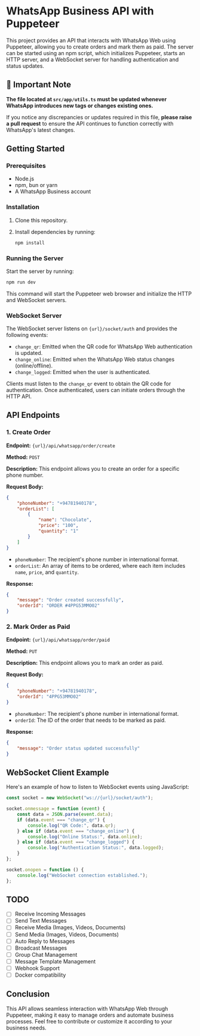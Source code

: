 # WhatsApp Business API with Puppeteer

This project provides an API that interacts with WhatsApp Web using Puppeteer, allowing you to create orders and mark them as paid. The server can be started using an npm script, which initializes Puppeteer, starts an HTTP server, and a WebSocket server for handling authentication and status updates.

## 🚨 Important Note

**The file located at `src/app/utils.ts` must be updated whenever WhatsApp introduces new tags or changes existing ones.**

If you notice any discrepancies or updates required in this file, **please raise a pull request** to ensure the API continues to function correctly with WhatsApp's latest changes.

## Getting Started

### Prerequisites

-   Node.js
-   npm, bun or yarn
-   A WhatsApp Business account

### Installation

1. Clone this repository.
2. Install dependencies by running:

    ```bash
    npm install
    ```

### Running the Server

Start the server by running:

```bash
npm run dev
```

This command will start the Puppeteer web browser and initialize the HTTP and WebSocket servers.

### WebSocket Server

The WebSocket server listens on `{url}/socket/auth` and provides the following events:

-   `change_qr`: Emitted when the QR code for WhatsApp Web authentication is updated.
-   `change_online`: Emitted when the WhatsApp Web status changes (online/offline).
-   `change_logged`: Emitted when the user is authenticated.

Clients must listen to the `change_qr` event to obtain the QR code for authentication. Once authenticated, users can initiate orders through the HTTP API.

## API Endpoints

### 1. Create Order

**Endpoint:** `{url}/api/whatsapp/order/create`

**Method:** `POST`

**Description:** This endpoint allows you to create an order for a specific phone number.

**Request Body:**

```json
{
    "phoneNumber": "+94781940178",
    "orderList": [
        {
            "name": "Chocolate",
            "price": "100",
            "quantity": "1"
        }
    ]
}
```

-   `phoneNumber`: The recipient's phone number in international format.
-   `orderList`: An array of items to be ordered, where each item includes `name`, `price`, and `quantity`.

**Response:**

```json
{
    "message": "Order created successfully",
    "orderId": "ORDER #4PPG53MMO02"
}
```

### 2. Mark Order as Paid

**Endpoint:** `{url}/api/whatsapp/order/paid`

**Method:** `PUT`

**Description:** This endpoint allows you to mark an order as paid.

**Request Body:**

```json
{
    "phoneNumber": "+94781940178",
    "orderId": "4PPG53MMO02"
}
```

-   `phoneNumber`: The recipient's phone number in international format.
-   `orderId`: The ID of the order that needs to be marked as paid.

**Response:**

```json
{
    "message": "Order status updated successfully"
}
```

## WebSocket Client Example

Here's an example of how to listen to WebSocket events using JavaScript:

```javascript
const socket = new WebSocket("ws://{url}/socket/auth");

socket.onmessage = function (event) {
    const data = JSON.parse(event.data);
    if (data.event === "change_qr") {
        console.log("QR Code:", data.qr);
    } else if (data.event === "change_online") {
        console.log("Online Status:", data.online);
    } else if (data.event === "change_logged") {
        console.log("Authentication Status:", data.logged);
    }
};

socket.onopen = function () {
    console.log("WebSocket connection established.");
};
```

## TODO

-   [ ] Receive Incoming Messages
-   [ ] Send Text Messages
-   [ ] Receive Media (Images, Videos, Documents)
-   [ ] Send Media (Images, Videos, Documents)
-   [ ] Auto Reply to Messages
-   [ ] Broadcast Messages
-   [ ] Group Chat Management
-   [ ] Message Template Management
-   [ ] Webhook Support
-   [ ] Docker compatibility

## Conclusion

This API allows seamless interaction with WhatsApp Web through Puppeteer, making it easy to manage orders and automate business processes. Feel free to contribute or customize it according to your business needs.
